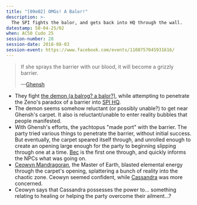 ```yaml
---
title: "[09e02] OMGs! A Balor!"
description: >-
  The SPI fights the balor, and gets back into HQ through the wall.
datestamp: 50-04-25/02
when: AC50 Cudo 25
session-number: 28
session-date: 2018-08-03
session-event: https://www.facebook.com/events/1108757045931616/
---
```


> If she sprays the barrier with our blood, it will become a grizzly barrier.
>
> &mdash;[Ghensh](../dossiers/ghensh)

* They fight [the demon (a balrog? a balor?)](../dossiers/balor), while attempting to penetrate the Zeno's paradox of a barrier into [SPI HQ](../locales/spi-hq).
* The demon seems somehow reluctant (or possibly unable?) to get near Ghensh's carpet. It also is reluctant/unable to enter reality bubbles that people manifested.
* With Ghensh's efforts, the yachtopus "made port" with the barrier. The party tried various things to penetrate the barrier, without initial success. But eventually, the carpet speared itself through, and unrolled enough to create an opening large enough for the party to beginning slipping through one at a time. [Bec](../dossiers/bec) is the first one through, and quickly informs the NPCs what was going on.
* [Ceowyn Mandragoran](../dossiers/ceowyn-mandragoran), the Master of Earth, blasted elemental energy through the carpet's opening, splattering a bunch of reality into the chaotic zone. Ceowyn seemed confident, while [Cassandra](../dossiers/cassandra) was more concerned.
* Ceowyn says that Cassandra possesses the power to… something relating to healing or helping the party overcome their ailment…?
